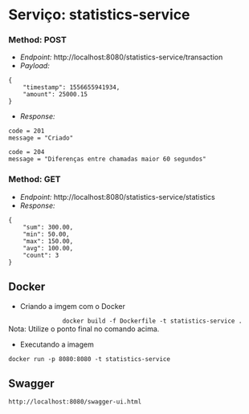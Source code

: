 # Serviço: statistics-service

### Method: POST
* *Endpoint:* http://localhost:8080/statistics-service/transaction
* *Payload:* 
```json5
{
    "timestamp": 1556655941934,
    "amount": 25000.15
}
```
* *Response:*

```
code = 201
message = "Criado"
```
```
code = 204
message = "Diferenças entre chamadas maior 60 segundos"
```

### Method: GET
* *Endpoint:* http://localhost:8080/statistics-service/statistics
* *Response:* 
```json5
{
    "sum": 300.00,
    "min": 50.00,
    "max": 150.00,
    "avg": 100.00,
    "count": 3
}
```

## Docker
* Criando a imgem com o Docker
		
`				
docker build -f Dockerfile -t statistics-service .
`
Nota: Utilize o ponto final no comando acima.

* Executando a imagem
									
`
docker run -p 8080:8080 -t statistics-service
`

## Swagger
`
http://localhost:8080/swagger-ui.html
`